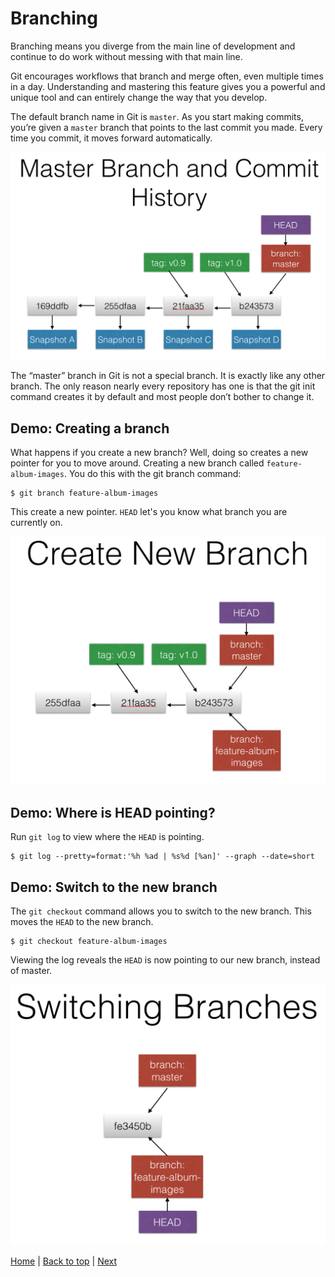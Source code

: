 # Branching

Branching means you diverge from the main line of development and continue to do work without messing with that main line.

Git encourages workflows that branch and merge often, even multiple times in a day. Understanding and mastering this feature gives you a powerful and unique tool and can entirely change the way that you develop.

The default branch name in Git is `master`. As you start making commits, you’re given a `master` branch that points to the last commit you made. Every time you commit, it moves forward automatically.

![master-branch-commit-history](/static/assets/img/master-branch-commit-history.png)

The “master” branch in Git is not a special branch. It is exactly like any other branch. The only reason nearly every repository has one is that the git init command creates it by default and most people don’t bother to change it.

## Demo:  Creating a branch

What happens if you create a new branch? Well, doing so creates a new pointer for you to move around. Creating a new branch called `feature-album-images`. You do this with the git branch command:

```
$ git branch feature-album-images
```

This create a new pointer.  `HEAD` let's you know what branch you are currently on.

![master-branch-commit-history](/static/assets/img/new-branch.png)

## Demo:  Where is HEAD pointing?

Run `git log` to view where the `HEAD` is pointing.

```
$ git log --pretty=format:'%h %ad | %s%d [%an]' --graph --date=short
```

## Demo: Switch to the new branch

The `git checkout` command allows you to switch to the new branch.  This moves the `HEAD` to the new branch.  

```
$ git checkout feature-album-images
```

Viewing the log reveals the `HEAD` is now pointing to our new branch, instead of master.

![master-branch-commit-history](/static/assets/img/switching-branches.png)



[Home](/)  |  [Back to top](/branch/)  |  [Next](/branch/1)
